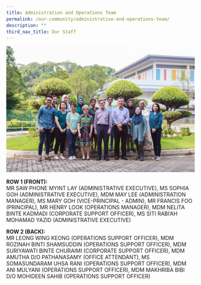 ```yaml
---
title: Administration and Operations Team
permalink: /our-community/administrative-and-operations-team/
description: ""
third_nav_title: Our Staff
---
```

<img src="/images/Executive-Administrative-Staff-Informal-3.jpeg">
<p><strong>ROW 1 (FRONT):</strong><br>MR SAW PHONE MYINT LAY (ADMINISTRATIVE EXECUTIVE), MS SOPHIA GOH (ADMINISTRATIVE EXECUTIVE), MDM MAY LEE (ADMINISTRATION MANAGER), MS MARY GOH (VICE-PRINCIPAL - ADMIN), MR FRANCIS FOO (PRINCIPAL), MR HENRY LOOK (OPERATIONS MANAGER), MDM NELITA BINTE KADMADI (CORPORATE SUPPORT OFFICER), MS SITI RABI&rsquo;AH MOHAMAD YAZID (ADMINISTRATIVE EXECUTIVE)</p>
<p><strong>ROW 2 (BACK):</strong><br>MR LEONG WING KEONG (OPERATIONS SUPPORT OFFICER), MDM ROZINAH BINTI SHAMSUDDIN (OPERATIONS SUPPORT OFFICER), MDM SURIYAWATI BINTE CHURAIMI (CORPORATE SUPPORT OFFICER), MDM AMUTHA D/O PATHANASAMY (OFFICE ATTENDANT), MS SOMASUNDARAM UHSA RANI (OPERATIONS SUPPORT OFFICER), MDM ANI MULYANI (OPERATIONS SUPPORT OFFICER), MDM MAKHRIBA BIBI D/O MOHIDEEN SAHIB (OPERATIONS SUPPORT OFFICER)</p>